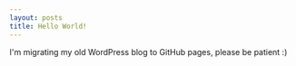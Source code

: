 ```yaml
---
layout: posts
title: Hello World!
---
```


I'm migrating my old WordPress blog to GitHub pages, please be patient :)